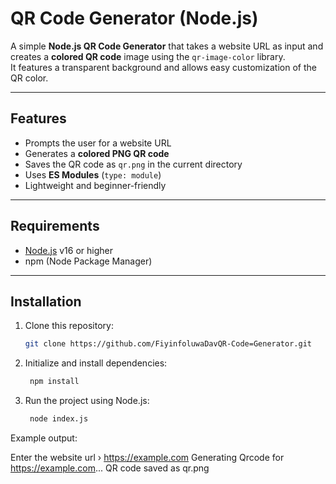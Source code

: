 #  QR Code Generator (Node.js)

A simple **Node.js QR Code Generator** that takes a website URL as input and creates a **colored QR code** image using the `qr-image-color` library.  
It features a transparent background and allows easy customization of the QR color.

---

##  Features

- Prompts the user for a website URL  
- Generates a **colored PNG QR code**  
- Saves the QR code as `qr.png` in the current directory  
- Uses **ES Modules** (`type: module`)  
- Lightweight and beginner-friendly  

---

##  Requirements

- [Node.js](https://nodejs.org/) v16 or higher  
- npm (Node Package Manager)

---

##  Installation

1. Clone this repository:
   ```bash
   git clone https://github.com/FiyinfoluwaDavQR-Code=Generator.git

2. Initialize and install dependencies:
   ```bash
    npm install

3. Run the project using Node.js:
   ```bash
    node index.js
   
Example output:

Enter the website url › https://example.com
Generating Qrcode for https://example.com...
QR code saved as qr.png

